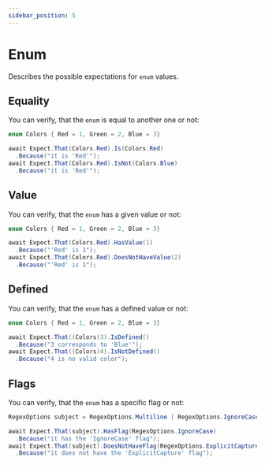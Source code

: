 ```yaml
---
sidebar_position: 5
---
```


# Enum

Describes the possible expectations for `enum` values.

## Equality

You can verify, that the `enum` is equal to another one or not:
```csharp
enum Colors { Red = 1, Green = 2, Blue = 3}

await Expect.That(Colors.Red).Is(Colors.Red)
  .Because("it is 'Red'");
await Expect.That(Colors.Red).IsNot(Colors.Blue)
  .Because("it is 'Red'");
```

## Value

You can verify, that the `enum` has a given value or not:
```csharp
enum Colors { Red = 1, Green = 2, Blue = 3}

await Expect.That(Colors.Red).HasValue(1)
  .Because("'Red' is 1");
await Expect.That(Colors.Red).DoesNotHaveValue(2)
  .Because("'Red' is 1");
```

## Defined

You can verify, that the `enum` has a defined value or not:
```csharp
enum Colors { Red = 1, Green = 2, Blue = 3}

await Expect.That((Colors)3).IsDefined()
  .Because("3 corresponds to 'Blue'");
await Expect.That((Colors)4).IsNotDefined()
  .Because("4 is no valid color");
```

## Flags

You can verify, that the `enum` has a specific flag or not:
```csharp
RegexOptions subject = RegexOptions.Multiline | RegexOptions.IgnoreCase;

await Expect.That(subject).HasFlag(RegexOptions.IgnoreCase)
  .Because("it has the 'IgnoreCase' flag");
await Expect.That(subject).DoesNotHaveFlag(RegexOptions.ExplicitCapture)
  .Because("it does not have the 'ExplicitCapture' flag");
```
